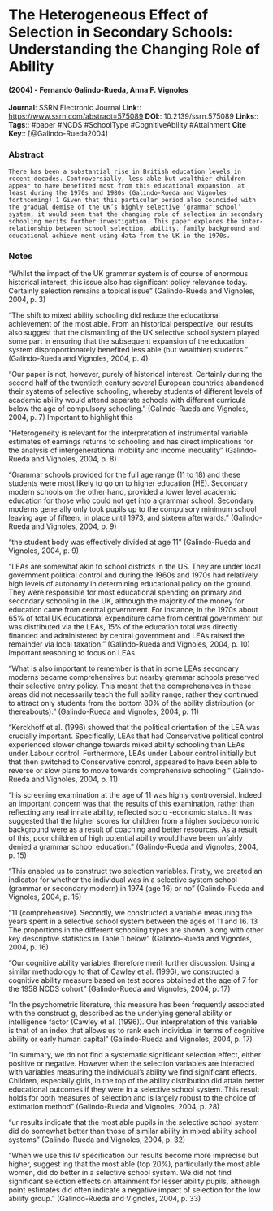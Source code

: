 # The Heterogeneous Effect of Selection in Secondary Schools: Understanding the Changing Role of Ability
#### (2004) - Fernando Galindo-Rueda, Anna F. Vignoles
**Journal**: SSRN Electronic Journal
**Link**:: https://www.ssrn.com/abstract=575089
**DOI**:: 10.2139/ssrn.575089
**Links**:: 
**Tags**:: #paper #NCDS #SchoolType #CognitiveAbility #Attainment 
**Cite Key**:: [@Galindo-Rueda2004]

### Abstract

```
There has been a substantial rise in British education levels in recent decades. Controversially, less able but wealthier children appear to have benefited most from this educational expansion, at least during the 1970s and 1980s (Galindo-Rueda and Vignoles , forthcoming).1 Given that this particular period also coincided with the gradual demise of the UK’s highly selective ‘grammar school’ system, it would seem that the changing role of selection in secondary schooling merits further investigation. This paper explores the inter-relationship between school selection, ability, family background and educational achieve ment using data from the UK in the 1970s.
```

### Notes

“Whilst the impact of the UK grammar system is of course of enormous historical interest, this issue also has significant policy relevance today. Certainly selection remains a topical issue” (Galindo-Rueda and Vignoles, 2004, p. 3)

“The shift to mixed ability schooling did reduce the educational achievement of the most able. From an historical perspective, our results also suggest that the dismantling of the UK selective school system played some part in ensuring that the subsequent expansion of the education system disproportionately benefited less able (but wealthier) students.” (Galindo-Rueda and Vignoles, 2004, p. 4)

“Our paper is not, however, purely of historical interest. Certainly during the second half of the twentieth century several European countries abandoned their systems of selective schooling, whereby students of different levels of academic ability would attend separate schools with different curricula below the age of compulsory schooling.” (Galindo-Rueda and Vignoles, 2004, p. 7) Important to highlight this

“Heterogeneity is relevant for the interpretation of instrumental variable estimates of earnings returns to schooling and has direct implications for the analysis of intergenerational mobility and income inequality” (Galindo-Rueda and Vignoles, 2004, p. 8)

“Grammar schools provided for the full age range (11 to 18) and these students were most likely to go on to higher education (HE). Secondary modern schools on the other hand, provided a lower level academic education for those who could not get into a grammar school. Secondary moderns generally only took pupils up to the compulsory minimum school leaving age of fifteen, in place until 1973, and sixteen afterwards.” (Galindo-Rueda and Vignoles, 2004, p. 9)

“the student body was effectively divided at age 11” (Galindo-Rueda and Vignoles, 2004, p. 9)

“LEAs are somewhat akin to school districts in the US. They are under local government political control and during the 1960s and 1970s had relatively high levels of autonomy in determining educational policy on the ground. They were responsible for most educational spending on primary and secondary schooling in the UK, although the majority of the money for education came from central government. For instance, in the 1970s about 65% of total UK educational expenditure came from central government but was distributed via the LEAs, 15% of the education total was directly financed and administered by central government and LEAs raised the remainder via local taxation.” (Galindo-Rueda and Vignoles, 2004, p. 10) Important reasoning to focus on LEAs.

“What is also important to remember is that in some LEAs secondary moderns became comprehensives but nearby grammar schools preserved their selective entry policy. This meant that the comprehensives in these areas did not necessarily teach the full ability range; rather they continued to attract only students from the bottom 80% of the ability distribution (or thereabouts).” (Galindo-Rueda and Vignoles, 2004, p. 11)

“Kerckhoff et al. (1996) showed that the political orientation of the LEA was crucially important. Specifically, LEAs that had Conservative political control experienced slower change towards mixed ability schooling than LEAs under Labour control. Furthermore, LEAs under Labour control initially but that then switched to Conservative control, appeared to have been able to reverse or slow plans to move towards comprehensive schooling.” (Galindo-Rueda and Vignoles, 2004, p. 11)

“his screening examination at the age of 11 was highly controversial. Indeed an important concern was that the results of this examination, rather than reflecting any real innate ability, reflected socio -economic status. It was suggested that the higher scores for children from a higher socioeconomic background were as a result of coaching and better resources. As a result of this, poor children of high potential ability would have been unfairly denied a grammar school education.” (Galindo-Rueda and Vignoles, 2004, p. 15)

“This enabled us to construct two selection variables. Firstly, we created an indicator for whether the individual was in a selective system school (grammar or secondary modern) in 1974 (age 16) or no” (Galindo-Rueda and Vignoles, 2004, p. 15)

“11 (comprehensive). Secondly, we constructed a variable measuring the years spent in a selective school system between the ages of 11 and 16. 13 The proportions in the different schooling types are shown, along with other key descriptive statistics in Table 1 below” (Galindo-Rueda and Vignoles, 2004, p. 16)

“Our cognitive ability variables therefore merit further discussion. Using a similar methodology to that of Cawley et al. (1996), we constructed a cognitive ability measure based on test scores obtained at the age of 7 for the 1958 NCDS cohort” (Galindo-Rueda and Vignoles, 2004, p. 17)

“In the psychometric literature, this measure has been frequently associated with the construct g, described as the underlying general ability or intelligence factor (Cawley et al. (1996)). Our interpretation of this variable is that of an index that allows us to rank each individual in terms of cognitive ability or early human capital” (Galindo-Rueda and Vignoles, 2004, p. 17)

“In summary, we do not find a systematic significant selection effect, either positive or negative. However when the selection variables are interacted with variables measuring the individual’s ability we find significant effects. Children, especially girls, in the top of the ability distribution did attain better educational outcomes if they were in a selective school system. This result holds for both measures of selection and is largely robust to the choice of estimation method” (Galindo-Rueda and Vignoles, 2004, p. 28)

“ur results indicate that the most able pupils in the selective school system did do somewhat better than those of similar ability in mixed ability school systems” (Galindo-Rueda and Vignoles, 2004, p. 32)

“When we use this IV specification our results become more imprecise but higher, suggest ing that the most able (top 20%), particularly the most able women, did do better in a selective school system. We did not find significant selection effects on attainment for lesser ability pupils, although point estimates did often indicate a negative impact of selection for the low ability group.” (Galindo-Rueda and Vignoles, 2004, p. 33)